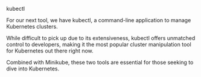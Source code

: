 kubectl

For our next tool, we have kubectl, a command-line application to manage Kubernetes clusters.

While difficult to pick up due to its extensiveness, kubectl offers unmatched control to developers, making it the most popular cluster manipulation tool for Kubernetes out there right now.


Combined with Minikube, these two tools are essential for those seeking to dive into Kubernetes.

